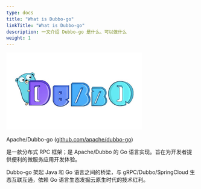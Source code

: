 ```yaml
---
type: docs
title: "What is Dubbo-go"
linkTitle: "What is Dubbo-go"
description: 一文介绍 Dubbo-go 是什么、可以做什么
weight: 1
---
```


![img](/imgs/docs3-v2/golang-sdk/concept/dubbogo.png)

Apache/Dubbo-go ([github.com/apache/dubbo-go](https://github.com/apache/dubbo-go))

是一款分布式 RPC 框架；是 Apache/Dubbo 的 Go 语言实现。旨在为开发者提供便利的微服务应用开发体验。

Dubbo-go 架起 Java 和 Go 语言之间的桥梁，与 gRPC/Dubbo/SpringCloud 生态互联互通，依赖 Go 语言生态发掘云原生时代的技术红利。


